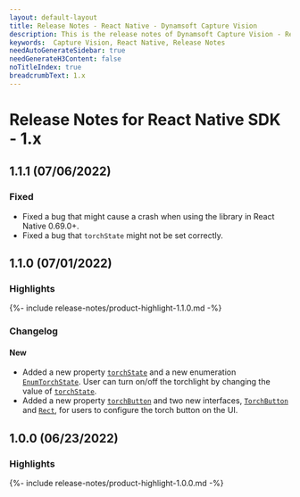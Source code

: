 ```yaml
---
layout: default-layout
title: Release Notes - React Native - Dynamsoft Capture Vision
description: This is the release notes of Dynamsoft Capture Vision - React Native Edition.
keywords:  Capture Vision, React Native, Release Notes
needAutoGenerateSidebar: true
needGenerateH3Content: false
noTitleIndex: true
breadcrumbText: 1.x
---
```


# Release Notes for React Native SDK - 1.x

## 1.1.1 (07/06/2022)

### Fixed

- Fixed a bug that might cause a crash when using the library in React Native 0.69.0+.
- Fixed a bug that `torchState` might not be set correctly.

## 1.1.0 (07/01/2022)

### Highlights

{%- include release-notes/product-highlight-1.1.0.md -%}

### Changelog

#### New

- Added a new property [`torchState`](../api-reference/camera-view.md#torchstate) and a new enumeration [`EnumTorchState`](../api-reference/enum-torch-state.md). User can turn on/off the torchlight by changing the value of [`torchState`](../api-reference/camera-view.md#torchstate).
- Added a new property [`torchButton`](../api-reference/camera-view.md#torchbutton) and two new interfaces, [`TorchButton`](../api-reference/interface-torch-button.md) and [`Rect`](../api-reference/interface-rect.md), for users to configure the torch button on the UI.

## 1.0.0 (06/23/2022)

### Highlights

{%- include release-notes/product-highlight-1.0.0.md -%}

